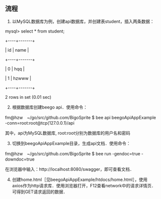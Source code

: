 ## 流程

1. 以MySQL数据库为例，创建api数据库，并创建表student，插入两条数据：

mysql> select * from student;

+----+-------+

| id | name  |

+----+-------+

|  0 | hqq   |

|  1 | hzwww |

+----+-------+

2 rows in set (0.01 sec)


2. 根据数据库创建beego api．使用命令：

fm@hzw　~/go/src/github.com/BigoSprite $ bee api beegoApiAppExample -conn=root:root@tcp\(127.0.0.1\)/api

其中，api为MySQL数据库, root:root分别为数据库的用户名和密码


3. 切换到beegoApiAppExample目录，生成api文档．使用命令：

fm@hzw　~/go/src/github.com/BigoSprite $ bee run -gendoc=true -downdoc=true

在浏览器中输入：http://localhost:8080/swagger，即可查看文档．

4. 创建home.html［见beegoApiAppExample/htdocs/home.html］，使用axios作为http请求库．使用浏览器打开，F12查看network中的请求详情页．可得到GET请求返回的数据．
